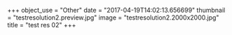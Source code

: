 +++
object_use = "Other"
date = "2017-04-19T14:02:13.656699"
thumbnail = "testresolution2.preview.jpg"
image = "testresolution2.2000x2000.jpg"
title = "test res 02"
+++
